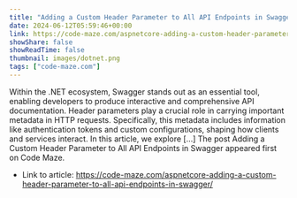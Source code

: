 ```yaml
---
title: "Adding a Custom Header Parameter to All API Endpoints in Swagger"
date: 2024-06-12T05:59:46+00:00
link: https://code-maze.com/aspnetcore-adding-a-custom-header-parameter-to-all-api-endpoints-in-swagger/
showShare: false
showReadTime: false
thumbnail: images/dotnet.png
tags: ["code-maze.com"]
---
```

Within the .NET ecosystem, Swagger stands out as an essential tool, enabling developers to produce interactive and comprehensive API documentation. Header parameters play a crucial role in carrying important metadata in HTTP requests. Specifically, this metadata includes information like authentication tokens and custom configurations, shaping how clients and services interact. In this article, we explore […]
The post Adding a Custom Header Parameter to All API Endpoints in Swagger appeared first on Code Maze.

- Link to article: https://code-maze.com/aspnetcore-adding-a-custom-header-parameter-to-all-api-endpoints-in-swagger/